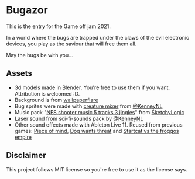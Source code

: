 # Bugazor

This is the entry for the Game off jam 2021.

In a world where the bugs are trapped under the claws of the evil electronic devices, 
you play as the saviour that will free them all.

May the bugs be with you...

## Assets

- 3d models made in Blender. You're free to use them if you want. Attribution is welcomed :D.
- Background is from [wallpaperflare](https://www.wallpaperflare.com/synthwave-retrowave-scanlines-grid-mountains-architecture-wallpaper-qhahx)
- Bug sprites were made with [creature mixer](https://kenney.itch.io/creature-mixer) from [@KenneyNL](https://github.com/KenneyNL)
- Music pack "[NES shooter music 5 tracks 3 jingles](https://opengameart.org/content/nes-shooter-music-5-tracks-3-jingles)" from [SketchyLogic](https://opengameart.org/users/sketchylogic) 
- Laser sound from sci-fi-sounds pack by [@KenneyNL](https://github.com/KenneyNL)
- Other sound effects made with Ableton Live 11. Reused from previous games: [Piece of mind](https://ricenoodles.itch.io/piece-of-mind), [Dog wants threat](https://ricenoodles.itch.io/dog-wants-treat) and [Startcat vs the froggos empire](https://ricenoodles.itch.io/starcat-vs-the-froggos-empire)

## Disclaimer

This project follows MIT license so you're free to use it as the license says.
